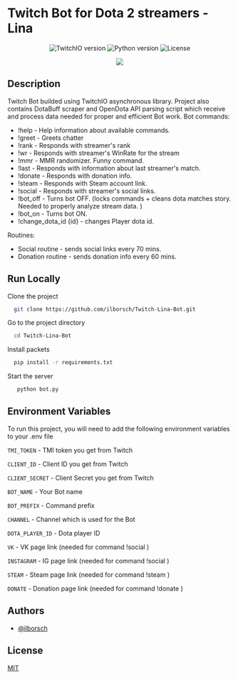 # Twitch Bot for Dota 2 streamers - Lina

<p align="center">
    <img src="https://img.shields.io/badge/TwitchIO%20v.-2.6.0-brightgreen" alt="TwitchIO version">
    <img src="https://img.shields.io/badge/Python-3.9-green" alt="Python version">
    <img src="https://img.shields.io/badge/License-MIT-yellow" alt="License">
</p>
<p align="center">
    <img src="https://srv4.imgonline.com.ua/result_img/imgonline-com-ua-Resize-2dw0DqERAH0.png">
</p>

## Description


Twitch Bot builded using TwitchIO asynchronous library. Project also contains DotaBuff scraper and OpenDota API parsing script which receive and process data needed for proper and efficient Bot work.
Bot commands:

- !help - Help information about available commands.
- !greet - Greets chatter
- !rank - Responds with streamer's rank
- !wr - Responds with streamer's WinRate for the stream
- !mmr - MMR randomizer. Funny command.
- !last - Responds with information about last streamer's match.
- !donate - Responds with donation info.
- !steam - Responds with Steam account link.
- !social - Responds with streamer's social links.
- !bot_off - Turns bot OFF. (locks commands + cleans dota matches story. Needed to properly analyze stream data. )
- !bot_on - Turns bot ON.
- !change_dota_id {id} - changes Player dota id. 

Routines:

- Social routine - sends social links every 70 mins.
- Donation routine - sends donation info every 60 mins.


## Run Locally

Clone the project

```bash
  git clone https://github.com/ilborsch/Twitch-Lina-Bot.git
```

Go to the project directory

```bash
  cd Twitch-Lina-Bot
```

Install packets

```bash
  pip install -r requirements.txt
```

Start the server

```bash
   python bot.py
```

## Environment Variables

To run this project, you will need to add the following environment variables to your .env file

`TMI_TOKEN` - TMI token you get from Twitch

`CLIENT_ID` - Client ID you get from Twitch

`CLIENT_SECRET` - Client Secret you get from Twitch

`BOT_NAME` - Your Bot name

`BOT_PREFIX` - Command prefix 

`CHANNEL` - Channel which is used for the Bot

`DOTA_PLAYER_ID` - Dota player ID 

`VK` - VK page link (needed for command !social )

`INSTAGRAM` - IG page link (needed for command !social )

`STEAM` - Steam page link (needed for command !steam )

`DONATE` - Donation page link (needed for command !donate )



## Authors

- [@ilborsch](https://www.github.com/ilborsch)


## License

[MIT](https://choosealicense.com/licenses/mit/)
